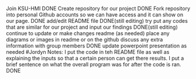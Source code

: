 Join KSU-HMI DONE
Create repository for our project DONE
Fork repository into personal Github accounts so we can have access and it can show on our page. DONE
add/edit README file DONE(still editing)
try put any codes that are similar for our project and input our findings DONE(still editing)
continue to update or make changes readme (as needed)
place any diagrams or images in readme or on the github 
discuss any extra information with group members DONE
update powerpoint presentation as needed
#Jordyn Notes:
I put the code in teh README file as well as explaining the inputs so that a certain person can get there results. I put a brief sentence on what the overall program was for after the code is ran. DONE
